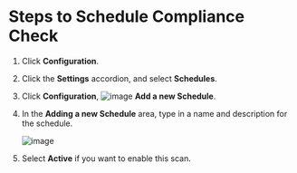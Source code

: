 # Steps to Schedule Compliance Check

1. Click **Configuration**.

2. Click the **Settings** accordion, and select **Schedules**.

3. Click **Configuration**, ![image](../images/1862.png) **Add a new Schedule**.

4. In the **Adding a new Schedule** area, type in a name and description for the
   schedule.

    ![image](../images/1940.png)

5. Select **Active** if you want to enable this scan.
